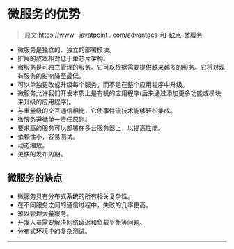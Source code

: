# 微服务的优势

> 原文:[https://www . javatpoint . com/advantges-和-缺点-微服务](https://www.javatpoint.com/advantges-and-disadvantages-of-microservices)

*   微服务是独立的、独立的部署模块。
*   扩展的成本相对低于单芯片架构。
*   微服务是可独立管理的服务。它可以根据需要提供越来越多的服务。它将对现有服务的影响降至最低。
*   可以单独更改或升级每个服务，而不是在整个应用程序中升级。
*   微服务允许我们开发本质上是有机的应用程序(后来通过添加更多功能或模块来升级的应用程序)。
*   与重量级的交互通信相比，它使事件流技术能够轻松集成。
*   微服务遵循单一责任原则。
*   要求高的服务可以部署在多台服务器上，以提高性能。
*   依赖性小，容易测试。
*   动态缩放。
*   更快的发布周期。

## 微服务的缺点

*   微服务具有分布式系统的所有相关复杂性。
*   在不同服务之间的通信过程中，失败的几率更高。
*   难以管理大量服务。
*   开发人员需要解决网络延迟和负载平衡等问题。
*   分布式环境中的复杂测试。

* * *